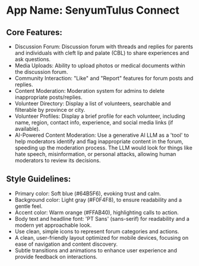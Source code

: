 # **App Name**: SenyumTulus Connect

## Core Features:

- Discussion Forum: Discussion forum with threads and replies for parents and individuals with cleft lip and palate (CBL) to share experiences and ask questions.
- Media Uploads: Ability to upload photos or medical documents within the discussion forum.
- Community Interaction: "Like" and "Report" features for forum posts and replies.
- Content Moderation: Moderation system for admins to delete inappropriate posts/replies.
- Volunteer Directory: Display a list of volunteers, searchable and filterable by province or city.
- Volunteer Profiles: Display a brief profile for each volunteer, including name, region, contact info, experience, and social media links (if available).
- AI-Powered Content Moderation: Use a generative AI LLM as a 'tool' to help moderators identify and flag inappropriate content in the forum, speeding up the moderation process. The LLM would look for things like hate speech, misinformation, or personal attacks, allowing human moderators to review its decisions.

## Style Guidelines:

- Primary color: Soft blue (#64B5F6), evoking trust and calm.
- Background color: Light gray (#F0F4F8), to ensure readability and a gentle feel.
- Accent color: Warm orange (#FFAB40), highlighting calls to action.
- Body text and headline font: 'PT Sans' (sans-serif) for readability and a modern yet approachable look.
- Use clean, simple icons to represent forum categories and actions.
- A clean, user-friendly layout optimized for mobile devices, focusing on ease of navigation and content discovery.
- Subtle transitions and animations to enhance user experience and provide feedback on interactions.